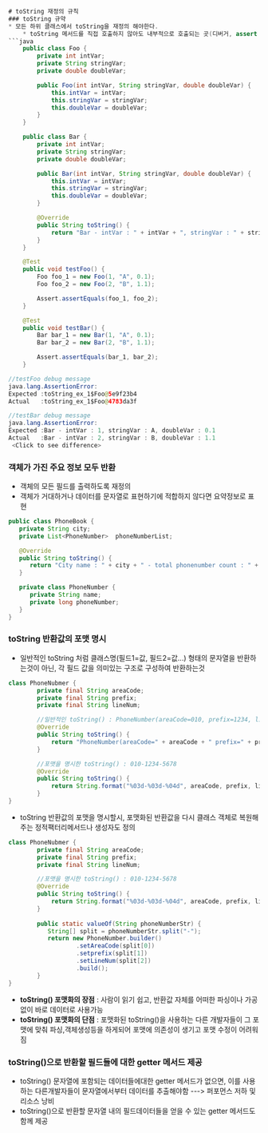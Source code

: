 ```java
# toString 재정의 규칙
### toString 규약
* 모든 하위 클래스에서 toString을 재정의 해야한다.
	* toString 메서드를 직접 호출하지 않아도 내부적으로 호출되는 곳(디버거, assert 구문 등)이 많기때문에 객체의 데이터를 표현할 수 있도록 재정의 해주어야 함
```java
	public class Foo {
		private int intVar;
		private String stringVar;
		private double doubleVar;

		public Foo(int intVar, String stringVar, double doubleVar) {
			this.intVar = intVar;
			this.stringVar = stringVar;
			this.doubleVar = doubleVar;
		}
	}

	public class Bar {
		private int intVar;
		private String stringVar;
		private double doubleVar;

		public Bar(int intVar, String stringVar, double doubleVar) {
			this.intVar = intVar;
			this.stringVar = stringVar;
			this.doubleVar = doubleVar;
		}

		@Override
		public String toString() {
			return "Bar - intVar : " + intVar + ", stringVar : " + stringVar + ", doubleVar : " + doubleVar;
		}
	}

	@Test
	public void testFoo() {
		Foo foo_1 = new Foo(1, "A", 0.1);
		Foo foo_2 = new Foo(2, "B", 1.1);

		Assert.assertEquals(foo_1, foo_2);
	}

	@Test
	public void testBar() {
		Bar bar_1 = new Bar(1, "A", 0.1);
		Bar bar_2 = new Bar(2, "B", 1.1);

		Assert.assertEquals(bar_1, bar_2);
	}
```
```java
//testFoo debug message
java.lang.AssertionError: 
Expected :toString_ex_1$Foo@5e9f23b4
Actual   :toString_ex_1$Foo@4783da3f

//testBar debug message
java.lang.AssertionError: 
Expected :Bar - intVar : 1, stringVar : A, doubleVar : 0.1
Actual   :Bar - intVar : 2, stringVar : B, doubleVar : 1.1
 <Click to see difference>
```

### 객체가 가진 주요 정보 모두 반환
* 객체의 모든 필드를 출력하도록 재정의
* 객체가 거대하거나 데이터를 문자열로 표현하기에 적합하지 않다면 요약정보로 표현
```java
public class PhoneBook {
   private String city;
   private List<PhoneNumber>  phoneNumberList;

   @Override
   public String toString() {
      return "City name : " + city + " - total phonenumber count : " + phoneNumberList.size();
   }

   private class PhoneNumber {
      private String name;
      private long phoneNumber;
   }
}
```

### toString 반환값의 포맷 명시
* 일반적인 toString 처럼 클래스명(필드1=값, 필드2=값...)  형태의 문자열을 반환하는것이 아닌, 각 필드 값을 의미있는 구조로 구성하여 반환하는것
```java
class PhoneNubmer {
        private final String areaCode;
        private final String prefix;
        private final String lineNum;

		//일반적인 toString() : PhoneNumber(areaCode=010, prefix=1234, lineNum=5678)
        @Override
        public String toString() {
            return "PhoneNumber(areaCode=" + areaCode + " prefix=" + prefix + " lineNum=" + lineNum);
        }

		//포맷을 명시한 toString() : 010-1234-5678
        @Override
        public String toString() {
            return String.format("%03d-%03d-%04d", areaCode, prefix, lineNum);
        }
}
```
* toString 반환값의 포맷을 명시할시, 포맷화된 반환값을 다시 클래스 객체로 복원해주는 정적팩터리메서드나 생성자도 정의
```java
class PhoneNubmer {
        private final String areaCode;
        private final String prefix;
        private final String lineNum;

		//포맷을 명시한 toString() : 010-1234-5678
        @Override
        public String toString() {
            return String.format("%03d-%03d-%04d", areaCode, prefix, lineNum);
        }
        
        public static valueOf(String phoneNumberStr) {
           String[] split = phoneNumberStr.split("-");
           return new PhoneNumber.builder()
		           .setAreaCode(split[0])
		           .setprefix(split[1])
		           .setLineNum(split[2])
		           .build();
        }
}
```
* **toString() 포맷화의 장점** :  사람이 읽기 쉽고, 반환값 자체를 어떠한 파싱이나 가공 없이 바로 데이터로 사용가능
* **toString() 포맷화의 단점** : 포맷화된 toString()을 사용하는 다른 개발자들이 그 포맷에 맞춰 파싱,객체생성등을 하게되어 포맷에 의존성이 생기고 포맷 수정이 어려워짐

### toString()으로 반환할 필드들에 대한 getter 메서드 제공
* toString() 문자열에 포함되는 데이터들에대한 getter 메서드가 없으면, 이를 사용하는 다른개발자들이 문자열에서부터 데이터를 추출해야함
---> 퍼포먼스 저하 및 리소스 낭비
* toString()으로 반환할 문자열 내의 필드데이터들을 얻을 수 있는 getter 메서드도 함께 제공